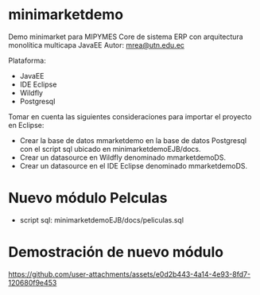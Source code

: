 # minimarketdemo
Demo minimarket para MIPYMES
Core de sistema ERP con arquitectura monolítica multicapa JavaEE
Autor: mrea@utn.edu.ec

Plataforma:
- JavaEE
- IDE Eclipse
- Wildfly
- Postgresql

Tomar en cuenta las siguientes consideraciones para importar el proyecto en Eclipse:

- Crear la base de datos mmarketdemo en la base de datos Postgresql con el script sql ubicado en minimarketdemoEJB/docs.
- Crear un datasource en Wildfly denominado mmarketdemoDS.
- Crear un datasource en el IDE Eclipse denominado mmarketdemoDS.

# Nuevo módulo Pelculas
- script sql: minimarketdemoEJB/docs/peliculas.sql
 
# Demostración de nuevo módulo

https://github.com/user-attachments/assets/e0d2b443-4a14-4e93-8fd7-120680f9e453
